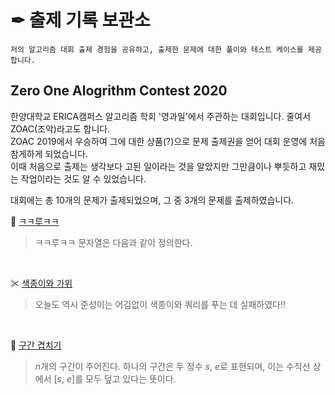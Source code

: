 # ✒ 출제 기록 보관소

```
저의 알고리즘 대회 출제 경험을 공유하고, 출제한 문제에 대한 풀이와 테스트 케이스를 제공합니다.
```

## Zero One Alogrithm Contest 2020

한양대학교 ERICA캠퍼스 알고리즘 학회 '영과일'에서 주관하는 대회입니다. 줄여서 ZOAC(조악)라고도 합니다.  
ZOAC 2019에서 우승하여 그에 대한 상품(?)으로 문제 출제권을 얻어 대회 운영에 처음 참게하게 되었습니다.  
이때 처음으로 출제는 생각보다 고된 일이라는 것을 알았지만 그만큼이나 뿌듯하고 재밌는 작업이라는 것도 알 수 있었습니다.  
  
대회에는 총 10개의 문제가 출제되었으며, 그 중 3개의 문제를 출제하였습니다. 


🤭 [ㅋㅋ루ㅋㅋ](https://github.com/rasauq1122/ProblemAuthor/tree/master/%E3%85%8B%E3%85%8B%EB%A3%A8%E3%85%8B%E3%85%8B)
> ㅋㅋ루ㅋㅋ 문자열은 다음과 같이 정의한다.

<br>

✂ [색종이와 가위](https://github.com/rasauq1122/ProblemAuthor/tree/master/%EC%83%89%EC%A2%85%EC%9D%B4%EC%99%80%20%EA%B0%80%EC%9C%84)
> 오늘도 역시 준성이는 어김없이 색종이와 쿼리를 푸는 데 실패하였다!! 

<br>

🚧 [구간 겹치기](https://github.com/rasauq1122/ProblemAuthor/tree/master/%E3%85%8B%E3%85%8B%EB%A3%A8%E3%85%8B%E3%85%8B)
> *n*개의 구간이 주어진다. 하나의 구간은 두 정수 *s*, *e*로 표현되며, 이는 수직선 상에서 [*s*, *e*]를 모두 덮고 있다는 뜻이다.

